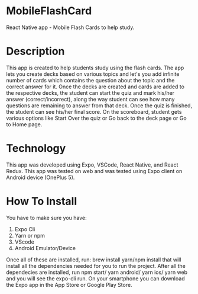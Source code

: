 # MobileFlashCard
React Native app - Mobile Flash Cards to help study.


# Description
This app is created to help students study using the flash cards. The app lets you create decks based on various topics and let's you add infinite number of cards which contains the question about the topic and the correct answer for it. Once the decks are created and cards are added to the respective decks, the student can start the quiz and mark his/her answer (correct/incorrect), along the way student can see how many questions are remaining to answer from that deck. Once the quiz is finished, the student can see his/her final score. On the scoreboard, student gets various options like Start Over the quiz or Go back to the deck page or Go to Home page.

# Technology
This app was developed using Expo, VSCode, React Native, and React Redux. This app was tested on web and was tested using Expo client on Android device (OnePlus 5).

# How To Install
You have to make sure you have:
1. Expo Cli
2. Yarn or npm
3. VScode
4. Android Emulator/Device

Once all of these are installed, run: brew install yarn/npm install that will install all the dependencies needed for you to run the project. 
After all the dependecies are installed, run npm start/ yarn android/ yarn ios/ yarn web  and you will see the expo-cli run. On your smartphone you can download the Expo app in the App Store or Google Play Store.
